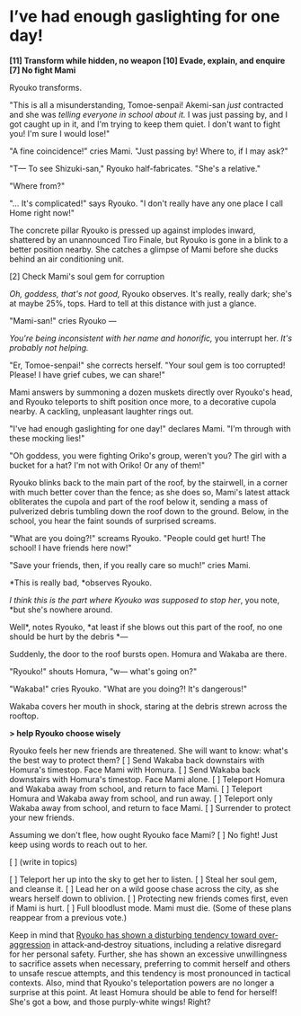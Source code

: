 # I’ve had enough gaslighting for one day!

**\[11] Transform while hidden, no weapon
\[10] Evade, explain, and enquire
\[7] No fight Mami**

Ryouko transforms.

"This is all a misunderstanding, Tomoe-senpai! Akemi-san *just* contracted and she was *telling everyone in school about it.* I was just passing by, and I got caught up in it, and I'm trying to keep them quiet. I don't want to fight you! I'm sure I would lose!"

"A fine coincidence!" cries Mami. "Just passing by! Where to, if I may ask?"

"T— To see Shizuki-san," Ryouko half-fabricates. "She's a relative."

"Where from?"

"… It's complicated!" says Ryouko. "I don't really have any one place I call Home right now!"

The concrete pillar Ryouko is pressed up against implodes inward, shattered by an unannounced Tiro Finale, but Ryouko is gone in a blink to a better position nearby. She catches a glimpse of Mami before she ducks behind an air conditioning unit.

\[2] Check Mami's soul gem for corruption

*Oh, goddess, that's not good,* Ryouko observes. It's really, really dark; she's at maybe 25%, tops. Hard to tell at this distance with just a glance.

"Mami-san!" cries Ryouko —

*You're being inconsistent with her name and honorific,* you interrupt her. *It's probably not helping.*

"Er, Tomoe-senpai!" she corrects herself. "Your soul gem is too corrupted! Please! I have grief cubes, we can share!"

Mami answers by summoning a dozen muskets directly over Ryouko's head, and Ryouko teleports to shift position once more, to a decorative cupola nearby. A cackling, unpleasant laughter rings out.

"I've had enough gaslighting for one day!" declares Mami. "I'm through with these mocking lies!"

"Oh goddess, you were fighting Oriko's group, weren't you? The girl with a bucket for a hat? I'm not with Oriko! Or any of them!"

Ryouko blinks back to the main part of the roof, by the stairwell, in a corner with much better cover than the fence; as she does so, Mami's latest attack obliterates the cupola and part of the roof below it, sending a mass of pulverized debris tumbling down the roof down to the ground. Below, in the school, you hear the faint sounds of surprised screams.

"What are you doing?!" screams Ryouko. "People could get hurt! The school! I have friends here now!"

"Save your friends, then, if you really care so much!" cries Mami.

\*This is really bad, \*observes Ryouko.

*I think this is the part where Kyouko was supposed to stop her*, you note, \*but she's nowhere around.

Well\*, notes Ryouko, \*at least if she blows out this part of the roof, no one should be hurt by the debris \*—

Suddenly, the door to the roof bursts open. Homura and Wakaba are there.

"Ryouko!" shouts Homura, "w— what's going on?"

"Wakaba!" cries Ryouko. "What are you doing?! It's dangerous!"

Wakaba covers her mouth in shock, staring at the debris strewn across the rooftop.

**> help Ryouko choose wisely**

Ryouko feels her new friends are threatened. She will want to know: what's the best way to protect them?
\[ ] Send Wakaba back downstairs with Homura's timestop. Face Mami with Homura.
\[ ] Send Wakaba back downstairs with Homura's timestop. Face Mami alone.
\[ ] Teleport Homura and Wakaba away from school, and return to face Mami.
\[ ] Teleport Homura and Wakaba away from school, and run away.
\[ ] Teleport only Wakaba away from school, and return to face Mami.
\[ ] Surrender to protect your new friends.

Assuming we don't flee, how ought Ryouko face Mami?
\[ ] No fight! Just keep using words to reach out to her.

\[ ] (write in topics)​

\[ ] Teleport her up into the sky to get her to listen.
\[ ] Steal her soul gem, and cleanse it.
\[ ] Lead her on a wild goose chase across the city, as she wears herself down to oblivion.
\[ ] Protecting new friends comes first, even if Mami is hurt.
\[ ] Full bloodlust mode. Mami must die.
(Some of these plans reappear from a previous vote.)

Keep in mind that [Ryouko has shown a disturbing tendency toward over‐aggression](http://archiveofourown.org/works/777002/chapters/1462024) in attack‐and‐destroy situations, including a relative disregard for her personal safety. Further, she has shown an excessive unwillingness to sacrifice assets when necessary, preferring to commit herself and others to unsafe rescue attempts, and this tendency is most pronounced in tactical contexts. Also, mind that Ryouko's teleportation powers are no longer a surprise at this point. At least Homura should be able to fend for herself! She's got a bow, and those purply-white wings! Right?
